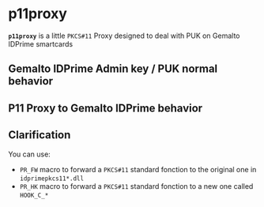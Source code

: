 # p11proxy

**`p11proxy`** is a little `PKCS#11` Proxy designed to deal with PUK on Gemalto IDPrime smartcards

## Gemalto IDPrime Admin key / PUK normal behavior


## P11 Proxy to Gemalto IDPrime behavior


## Clarification

You can use:
- `PR_FW` macro to forward a `PKCS#11` standard fonction to the original one in `idprimepkcs11*.dll`
- `PR_HK` macro to forward a `PKCS#11` standard fonction to a new one called `HOOK_C_*`